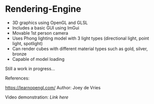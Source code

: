 # Rendering-Engine

- 3D graphics using OpenGL and GLSL
- Includes a basic GUI using ImGui
- Movable 1st person camera
- Uses Phong lighting model with 3 light types (directional light, point light, spotlight)
- Can render cubes with different material types such as gold, silver, bronze
- Capable of model loading

Still a work in progress...

References:

https://learnopengl.com/
Author: Joey de Vries

Video demonstration: *Link here*
